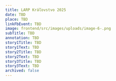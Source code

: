 ```yaml
---
title: LARP Kráľovstvo 2025
date: TBD
place: TBD
linkFbEvent: TBD
image: frontend/src/images/uploads/image-6-.png
subTitle: TBD
annotation: TBD
story1Title: TBD
story1Text: TBD
story2Title: TBD
story2Text: TBD
story3Title: TBD
story3Text: TBD
archived: false
---
```

